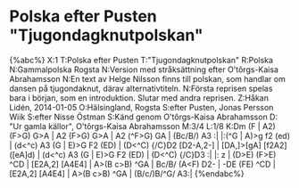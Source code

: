 # Polska efter Pusten "Tjugondagknutpolskan"

{%abc%}
X:1
T:Polska efter Pusten
T:"Tjugondagknutpolskan"
R:Polska
N:Gammalpolska Rogsta
N:Version med stråksättning efter O'tôrgs-Kaisa Abrahamsson
N:En text av Helge Nilsson finns till polskan, som handlar om dansen på tjugondaknut, därav alternativtiteln.
N:Första reprisen spelas bara i början, som en introduktion. Slutar med andra reprisen.
Z:Håkan Lidén, 2014-01-05
O:Hälsingland, Rogsta
S:efter Pusten, Jonas Persson Wiik
S:efter Nisse Östman
S:Känd genom O'tôrgs-Kaisa Abrahamsson
D: "Ur gamla källor", O'tôrgs-Kaisa Abrahamsson
M:3/4
L:1/8
K:Dm
(F | A2) (F>G) G>A | A2 (F>G) G>A | A2 (^F>G) GA | (Bc/B/) A3 :|
|:(^G | A)>g f2 (ed) | (d<^c) A3 (G | E)>G F2 (ED) | (D<^C) {/C}D2 [D2-A,2-] |
[DA,]>[gA] [f2A2] ([eA]d) | (d<^c) A3 (G | E)>G F2 (ED) | (D<^C) {/C}D3 :|
|: z | (D>E) (F>E) ^CD | [E2A,2] [A4E4] | A>(B c>B) ^GA | Bc/B/ (A<F) D2- |
-DE (FE) ^CD | [E2A,2] [A4E4] | A>(B c>B) ^GA | (B/c/)B/^G/ A3:|
{%endabc%}
